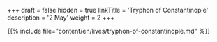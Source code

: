 +++
draft = false
hidden = true
linkTitle = 'Tryphon of Constantinople'
description = '2 May'
weight = 2
+++

{{% include file="content/en/lives/tryphon-of-constantinople.md" %}}
